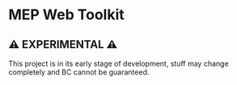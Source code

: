 # MEP Web Toolkit

## :warning: EXPERIMENTAL :warning:

This project is in its early stage of development, stuff may change completely and BC cannot be guaranteed.